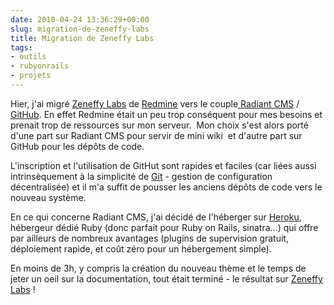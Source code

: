 ```yaml
---
date: 2010-04-24 13:36:29+00:00
slug: migration-de-zeneffy-labs
title: Migration de Zeneffy Labs
tags:
- outils
- rubyonrails
- projets
---
```


Hier, j'ai migré [Zeneffy Labs](http://labs.zeneffy.fr/) de [Redmine](http://www.redmine.org/) vers le couple[ Radiant CMS](http://radiantcms.org/) / [GitHub](github.com/jraigneau). En effet Redmine était un peu trop conséquent pour mes besoins et prenait trop de ressources sur mon serveur.  Mon choix s'est alors porté d'une part sur Radiant CMS pour servir de mini wiki  et d'autre part sur GitHub pour les dépôts de code.

L'inscription et l'utilisation de GitHut sont rapides et faciles (car liées aussi intrinsèquement à la simplicité de [Git](http://git-scm.com/) - gestion de configuration décentralisée) et il m'a suffit de pousser les anciens dépôts de code vers le nouveau système.

En ce qui concerne Radiant CMS, j'ai décidé de l'héberger sur [Heroku](http://heroku.com/), hébergeur dédié Ruby (donc parfait pour Ruby on Rails, sinatra...) qui offre par ailleurs de nombreux avantages (plugins de supervision gratuit, déploiement rapide, et coût zéro pour un hébergement simple).

En moins de 3h, y compris la création du nouveau thème et le temps de jeter un oeil sur la documentation, tout était terminé - le résultat sur [Zeneffy Labs](http://labs.zeneffy.fr/) !
